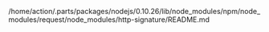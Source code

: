 /home/action/.parts/packages/nodejs/0.10.26/lib/node_modules/npm/node_modules/request/node_modules/http-signature/README.md